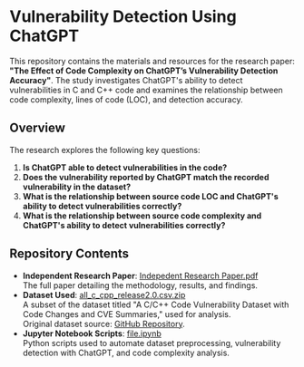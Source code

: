 # Vulnerability Detection Using ChatGPT

This repository contains the materials and resources for the research paper: **"The Effect of Code Complexity on ChatGPT’s Vulnerability Detection Accuracy"**. The study investigates ChatGPT's ability to detect vulnerabilities in C and C++ code and examines the relationship between code complexity, lines of code (LOC), and detection accuracy.

## Overview
The research explores the following key questions:
1. **Is ChatGPT able to detect vulnerabilities in the code?**
2. **Does the vulnerability reported by ChatGPT match the recorded vulnerability in the dataset?**
3. **What is the relationship between source code LOC and ChatGPT's ability to detect vulnerabilities correctly?**
4. **What is the relationship between source code complexity and ChatGPT's ability to detect vulnerabilities correctly?**

## Repository Contents
- **Independent Research Paper**: [Indepedent Research Paper.pdf](Independent_Research_Paper.pdf)  
  The full paper detailing the methodology, results, and findings.
- **Dataset Used**: [all_c_cpp_release2.0.csv.zip](all_c_cpp_release2.0.csv.zip)  
  A subset of the dataset titled "A C/C++ Code Vulnerability Dataset with Code Changes and CVE Summaries," used for analysis.  
  Original dataset source: [GitHub Repository](https://github.com/ZeoVan/MSR_20_Code_vulnerability_CSV_Dataset/blob/master/README.md).
- **Jupyter Notebook Scripts**: [file.ipynb](file.ipynb)  
  Python scripts used to automate dataset preprocessing, vulnerability detection with ChatGPT, and code complexity analysis.


